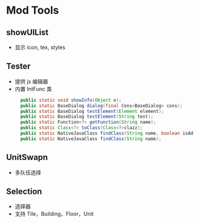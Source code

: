 # Mod Tools

## showUIList

- 显示 icon, tex, styles

## Tester

- 提供 js 编辑器
- 内置 IntFunc 类
  ```java
  	public static void showInfo(Object o);
  	public static BaseDialog dialog(final Cons<BaseDialog> cons);
  	public static BaseDialog testElement(Element element);
  	public static BaseDialog testElement(String text);
  	public static Function<?> getFunction(String name);
    public static Class<?> toClass(Class<?>clazz);
  	public static NativeJavaClass findClass(String name, boolean isAdapter);
  	public static NativeJavaClass findClass(String name);
  ```

## UnitSwapn

- 多队伍选择

## Selection

- 选择器
- 支持 Tile，Building，Floor，Unit
